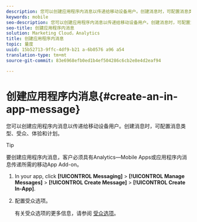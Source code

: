 ```yaml
---
description: 您可以创建应用程序内消息以传递给移动设备用户。创建消息时，可配置消息类型、受众、体验和计划。
keywords: mobile
seo-description: 您可以创建应用程序内消息以传递给移动设备用户。创建消息时，可配置消息类型、受众、体验和计划。
seo-title: 创建应用程序内消息
solution: Marketing Cloud，Analytics
title: 创建应用程序内消息
topic: 量度
uuid: 15b52713-9ffc-4df9-b21 a-6b0576 a96 a54
translation-type: tm+mt
source-git-commit: 83e6968efb0ed1b4ef504286c6cb2e8e4d2eaf94

---
```



# 创建应用程序内消息{#create-an-in-app-message}

您可以创建应用程序内消息以传递给移动设备用户。创建消息时，可配置消息类型、受众、体验和计划。

>[!TIP]
>
>要创建应用程序内消息，客户必须具有Analytics—Mobile Apps或应用程序内消息传递所需的移动App Add-on。

1. In your app, click **[!UICONTROL Messaging]** &gt; **[!UICONTROL Manage Messages]** &gt; **[!UICONTROL Create Message]** &gt; **[!UICONTROL Create In-App]**.
1. 配置受众选项。

   有关受众选项的更多信息，请参阅 [受众选项](/help/using/in-app-messaging/t-in-app-message/c-audience-in-app-message.md)。
